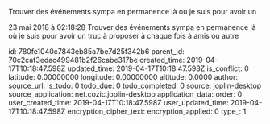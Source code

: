 Trouver des événements sympa en permanence là où je suis pour avoir un

23 mai 2018 à 02:18:28
Trouver des événements sympa en permanence là où je suis pour avoir un
truc à proposer à chaque fois à amis ou autre


id: 780fe1040c7843eb85a7be7d25f342b6
parent_id: 70c2caf3edac499481b2f26cabe317be
created_time: 2019-04-17T10:18:47.598Z
updated_time: 2019-04-17T10:18:47.598Z
is_conflict: 0
latitude: 0.00000000
longitude: 0.00000000
altitude: 0.0000
author: 
source_url: 
is_todo: 0
todo_due: 0
todo_completed: 0
source: joplin-desktop
source_application: net.cozic.joplin-desktop
application_data: 
order: 0
user_created_time: 2019-04-17T10:18:47.598Z
user_updated_time: 2019-04-17T10:18:47.598Z
encryption_cipher_text: 
encryption_applied: 0
type_: 1